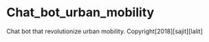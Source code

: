 # Chat_bot_urban_mobility
Chat bot that revolutionize urban mobility.
Copyright[2018][sajit][lalit]
